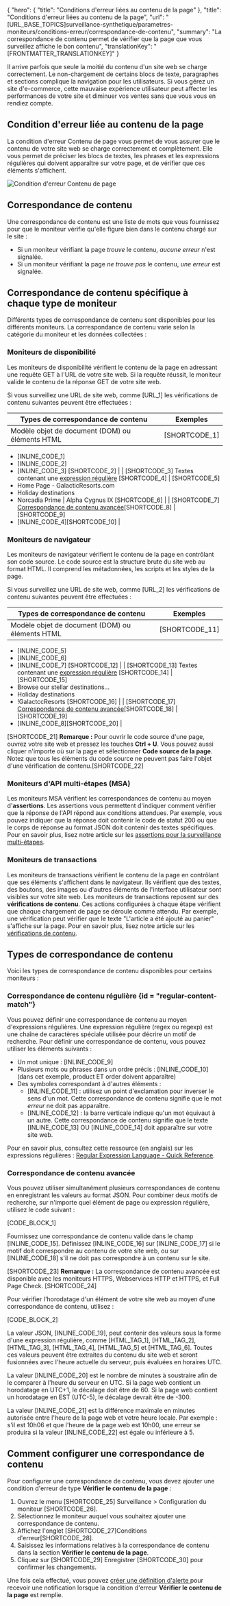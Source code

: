{
  "hero": {
    "title": "Conditions d'erreur liées au contenu de la page"
  },
  "title": "Conditions d'erreur liées au contenu de la page",
  "url": "[URL_BASE_TOPICS]surveillance-synthetique/parametres-moniteurs/conditions-erreur/correspondance-de-contenu",
  "summary": "La correspondance de contenu permet de vérifier que la page que vous surveillez affiche le bon contenu",
  "translationKey": "[FRONTMATTER_TRANSLATIONKEY]"
}

Il arrive parfois que seule la moitié du contenu d'un site web se charge correctement. Le non-chargement de certains blocs de texte, paragraphes et sections complique la navigation pour les utilisateurs. Si vous gérez un site d'e-commerce, cette mauvaise expérience utilisateur peut affecter les performances de votre site et diminuer vos ventes sans que vous vous en rendiez compte.

## Condition d'erreur liée au contenu de la page

La condition d'erreur Contenu de page vous permet de vous assurer que le contenu de votre site web se charge correctement et complètement. Elle vous permet de préciser les blocs de textes, les phrases et les expressions régulières qui doivent apparaître sur votre page, et de vérifier que ces éléments s'affichent.

![Condition d'erreur Contenu de page]([LINK_URL_1])

## Correspondance de contenu

Une correspondance de contenu est une liste de mots que vous fournissez pour que le moniteur vérifie qu'elle figure bien dans le contenu chargé sur le site :

- Si un moniteur vérifiant la page *trouve* le contenu, *aucune erreur* n'est signalée.
- Si un moniteur vérifiant la page *ne trouve pas* le contenu, *une erreur* est signalée.

## Correspondance de contenu spécifique à chaque type de moniteur

Différents types de correspondance de contenu sont disponibles pour les différents moniteurs. La correspondance de contenu varie selon la catégorie du moniteur et les données collectées :

### Moniteurs de disponibilité

Les moniteurs de disponibilité vérifient le contenu de la page en adressant une requête GET à l'URL de votre site web. Si la requête réussit, le moniteur valide le contenu de la réponse GET de votre site web.

Si vous surveillez une URL de site web, comme [URL_1] les vérifications de contenu suivantes peuvent être effectuées :

| Types de correspondance de contenu | Exemples |
|--|--|
| Modèle objet de document (DOM) ou éléments HTML | [SHORTCODE_1]
- [INLINE_CODE_1]
- [INLINE_CODE_2]
- [INLINE_CODE_3]
   [SHORTCODE_2] |
   | [SHORTCODE_3] Textes contenant une [expression régulière]([LINK_URL_2]) [SHORTCODE_4] | [SHORTCODE_5]
- Home Page - GalacticResorts.com
- Holiday destinations
- Norcadia Prime | Alpha Cygnus IX
   [SHORTCODE_6] |
   | [SHORTCODE_7] [Correspondance de contenu avancée]([LINK_URL_3])[SHORTCODE_8] | [SHORTCODE_9]
- [INLINE_CODE_4][SHORTCODE_10] |

### Moniteurs de navigateur

Les moniteurs de navigateur vérifient le contenu de la page en contrôlant son code source. Le code source est la structure brute du site web au format HTML. Il comprend les métadonnées, les scripts et les styles de la page.

Si vous surveillez une URL de site web, comme [URL_2] les vérifications de contenu suivantes peuvent être effectuées :

| Types de correspondance de contenu | Exemples |
|--|--|
| Modèle objet de document (DOM) ou éléments HTML | [SHORTCODE_11]
- [INLINE_CODE_5]
- [INLINE_CODE_6]
- [INLINE_CODE_7]
   [SHORTCODE_12] |
   | [SHORTCODE_13] Textes contenant une [expression régulière]([LINK_URL_4]) [SHORTCODE_14] | [SHORTCODE_15]
- Browse our stellar destinations...
- Holiday destinations
- !GalactccResorts
   [SHORTCODE_16] |
   | [SHORTCODE_17] [Correspondance de contenu avancée]([LINK_URL_5])[SHORTCODE_18] | [SHORTCODE_19]
- [INLINE_CODE_8][SHORTCODE_20] |

[SHORTCODE_21] **Remarque :** Pour ouvrir le code source d'une page, ouvrez votre site web et pressez les touches **Ctrl + U**. Vous pouvez aussi cliquer n'importe où sur la page et sélectionner **Code source de la page**. Notez que tous les éléments du code source ne peuvent pas faire l'objet d'une vérification de contenu.[SHORTCODE_22]

### Moniteurs d'API multi-étapes (MSA)

Les moniteurs MSA vérifient les correspondances de contenu au moyen d'**assertions**. Les assertions vous permettent d'indiquer comment vérifier que la réponse de l'API répond aux conditions attendues. Par exemple, vous pouvez indiquer que la réponse doit contenir le code de statut 200 ou que le corps de réponse au format JSON doit contenir des textes spécifiques. Pour en savoir plus, lisez notre article sur les [assertions pour la surveillance multi-étapes]([LINK_URL_6]).

### Moniteurs de transactions

Les moniteurs de transactions vérifient le contenu de la page en contrôlant que ses éléments s'affichent dans le navigateur. Ils vérifient que des textes, des boutons, des images ou d'autres éléments de l'interface utilisateur sont visibles sur votre site web. Les moniteurs de transactions reposent sur des **vérifications de contenu**. Ces actions configurées à chaque étape vérifient que chaque chargement de page se déroule comme attendu. Par exemple, une vérification peut vérifier que le texte "L'article a été ajouté au panier" s'affiche sur la page. Pour en savoir plus, lisez notre article sur les [vérifications de contenu]([LINK_URL_7]).

## Types de correspondance de contenu

Voici les types de correspondance de contenu disponibles pour certains moniteurs :

### Correspondance de contenu régulière {id = "regular-content-match"}

Vous pouvez définir une correspondance de contenu au moyen d'expressions régulières. Une expression régulière (regex ou regexp) est une chaîne de caractères spéciale utilisée pour décrire un motif de recherche. Pour définir une correspondance de contenu, vous pouvez utiliser les éléments suivants :

- Un mot unique : [INLINE_CODE_9]
- Plusieurs mots ou phrases dans un ordre précis : [INLINE_CODE_10] (dans cet exemple, product ET order doivent apparaître)
- Des symboles correspondant à d'autres éléments :
   - [INLINE_CODE_11] : utilisez un point d'exclamation pour inverser le sens d'un mot. Cette correspondance de contenu signifie que le mot *erreur* ne doit pas apparaître.
   - [INLINE_CODE_12] : la barre verticale indique qu'un mot équivaut à un autre. Cette correspondance de contenu signifie que le texte [INLINE_CODE_13] OU [INLINE_CODE_14] doit apparaître sur votre site web.

Pour en savoir plus, consultez cette ressource (en anglais) sur les expressions régulières : [Regular Expression Language - Quick Reference]([LINK_URL_8]).


### Correspondance de contenu avancée

Vous pouvez utiliser simultanément plusieurs correspondances de contenu en enregistrant les valeurs au format JSON. Pour combiner deux motifs de recherche, sur n'importe quel élément de page ou expression régulière, utilisez le code suivant :

[CODE_BLOCK_1]

Fournissez une correspondance de contenu valide dans le champ [INLINE_CODE_15]. Définissez [INLINE_CODE_16] sur [INLINE_CODE_17] si le motif doit correspondre au contenu de votre site web, ou sur [INLINE_CODE_18] s'il ne doit pas correspondre à un contenu sur le site.

[SHORTCODE_23] **Remarque :** La correspondance de contenu avancée est disponible avec les moniteurs HTTPS, Webservices HTTP et HTTPS, et Full Page Check. [SHORTCODE_24]

Pour vérifier l'horodatage d'un élément de votre site web au moyen d'une correspondance de contenu, utilisez :

[CODE_BLOCK_2]

La valeur JSON, [INLINE_CODE_19], peut contenir des valeurs sous la forme d'une expression régulière, comme \[HTML_TAG_1], \[HTML_TAG_2], \[HTML_TAG_3], \[HTML_TAG_4], \[HTML_TAG_5] et \[HTML_TAG_6]. Toutes ces valeurs peuvent être extraites du contenu du site web et seront fusionnées avec l'heure actuelle du serveur, puis évaluées en horaires UTC.

La valeur [INLINE_CODE_20] est le nombre de minutes à soustraire afin de le comparer à l'heure du serveur en UTC. Si la page web contient un horodatage en UTC\+1, le décalage doit être de 60. Si la page web contient un horodatage en EST (UTC-5), le décalage devrait être de -300.

La valeur [INLINE_CODE_21] est la différence maximale en minutes autorisée entre l'heure de la page web et votre heure locale. Par exemple : s'il est 10h06 et que l'heure de la page web est 10h00, une erreur se produira si la valeur [INLINE_CODE_22] est égale ou inférieure à 5.

## Comment configurer une correspondance de contenu

Pour configurer une correspondance de contenu, vous devez ajouter une condition d'erreur de type **Vérifier le contenu de la page** :

1. Ouvrez le menu [SHORTCODE_25] Surveillance > Configuration du moniteur [SHORTCODE_26].
2. Sélectionnez le moniteur auquel vous souhaitez ajouter une correspondance de contenu.
3. Affichez l'onglet [SHORTCODE_27]Conditions d'erreur[SHORTCODE_28].
4. Saisissez les informations relatives à la correspondance de contenu dans la section **Vérifier le contenu de la page**.
5. Cliquez sur [SHORTCODE_29] Enregistrer [SHORTCODE_30] pour confirmer les changements.

Une fois cela effectué, vous pouvez [créer une définition d'alerte ]([LINK_URL_9]) pour recevoir une notification lorsque la condition d'erreur **Vérifier le contenu de la page** est remplie.
